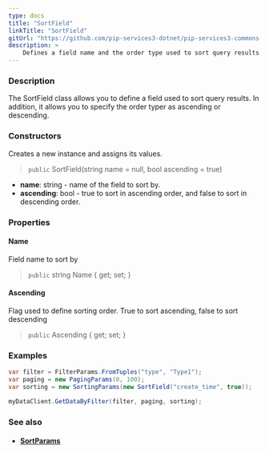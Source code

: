 ```yaml
---
type: docs
title: "SortField"
linkTitle: "SortField"
gitUrl: "https://github.com/pip-services3-dotnet/pip-services3-commons-dotnet"
description: > 
    Defines a field name and the order type used to sort query results.
---
```


### Description

The SortField class allows you to define a field used to sort query results. In addition, it allows you to specify the order typer as ascending or descending.

### Constructors
Creates a new instance and assigns its values.

> `public` SortField(string name = null, bool ascending = true)

- **name**: string - name of the field to sort by.
- **ascending**: bool - true to sort in ascending order, and false to sort in descending order. 


### Properties

#### Name
Field name to sort by
> `public` string Name { get; set; }

#### Ascending
Flag used to define sorting order. True to sort ascending, false to sort descending
> `public` Ascending { get; set; }


### Examples
```cs
var filter = FilterParams.FromTuples("type", "Type1");
var paging = new PagingParams(0, 100);
var sorting = new SortingParams(new SortField("create_time", true));

myDataClient.GetDataByFilter(filter, paging, sorting);
```

### See also
- #### [SortParams](../sort_params)
